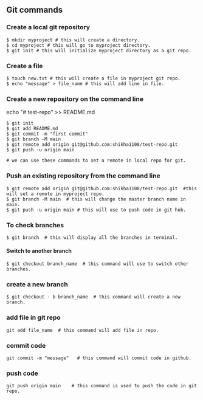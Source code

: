 ## Git  commands

### Create a local git repository

```shell
$ mkdir myproject # this will create a directory.
$ cd myproject # this will go to myproject directory.
$ git init # this will initialize myproject directory as a git repo.
 ```

### Create a file

 ```shell
$ touch new.txt # this will create a file in myproject git repo.
$ echo "message" > file_name # this will add line in file.
 ```

### Create a new repository on the command line
echo "# test-repo" >> README.md
```shell
$ git init
$ git add README.md
$ git commit -m "first commit"
$ git branch -M main
$ git remote add origin git@github.com:shikha1108/test-repo.git
$ git push -u origin main

# we can use these commands to set a remote in local repo for git.
```

### Push an existing repository from the command line
```shell
$ git remote add origin git@github.com:shikha1108/test-repo.git  #this will set a remote in myproject repo.
$ git branch -M main  # this will change the master branch name in main.
$ git push -u origin main # this will use to push code in git hub. 
```
### To check branches
```shell
$ git branch  # this will display all the branches in terminal.
```
#### Switch to another branch
``` shell
$ git checkout branch_name  # this command will use to switch other branches.
```

### create a new branch
```shell
$ git checkout - b branch_name  # this command will create a new branch.
```
### add file in git repo
```shell
git add file_name  # this command will add file in repo.
```

### commit code
```shell
git commit -m "message"   # this command will commit code in github.
```

### push code
```shell
git push origin main    # this command is used to push the code in git repo.
```

